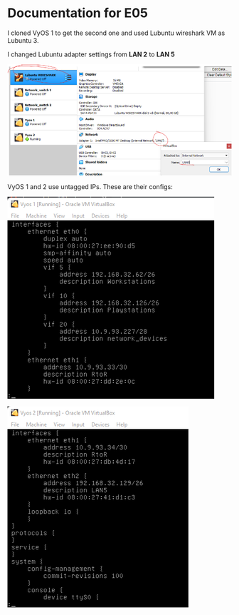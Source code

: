 # Documentation for E05

I cloned VyOS 1 to get the second one and used Lubuntu wireshark VM as Lubuntu 3.

I changed Lubuntu adapter settings from **LAN 2** to **LAN 5**

![](./E05/wschange.png) 

VyOS 1 and 2 use untagged IPs. These are their configs:

![](./E05/vyos1.png) 

![](./E05/vyos2.png)

